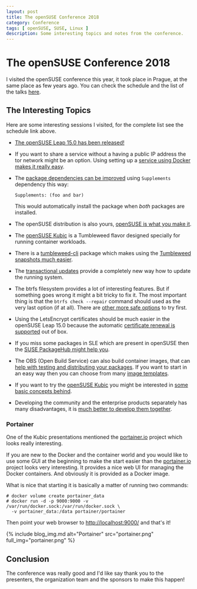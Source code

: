 ```yaml
---
layout: post
title: The openSUSE Conference 2018
category: Conference
tags: [ openSUSE, SUSE, Linux ]
description: Some interesting topics and notes from the conference.
---
```


# The openSUSE Conference 2018

I visited the openSUSE conference this year, it took place in Prague, at the
same place as few years ago. You can check the schedule and the list of the
talks [here](https://events.opensuse.org/conference/oSC18/schedule).

## The Interesting Topics

Here are some interesting sessions I visited, for the complete list see
the schedule link above.

- [The openSUSE Leap 15.0 has been released!](
  https://events.opensuse.org/conference/oSC18/program/proposal/1900)

- If you want to share a service without a having a public IP address
  the tor network might be an option. Using setting up a [service using
  Docker makes it really easy](
  https://events.opensuse.org/conference/oSC18/program/proposal/1678).

- The [package dependencies can be improved](
  https://events.opensuse.org/conference/oSC18/program/proposal/1864)
  using `Supplements` dependency this way:

  ```
  Supplements: (foo and bar)
  ```

  This would automatically install the package when *both* packages are
  installed.

- The openSUSE distribution is also yours, [openSUSE is what you make it](
  https://events.opensuse.org/conference/oSC18/program/proposal/1912).

- The [openSUSE Kubic](
  https://events.opensuse.org/conference/oSC18/program/proposal/1909) is a
  Tumbleweed flavor designed specially for running container workloads.

- There is a [tumbleweed-cli](
  https://build.opensuse.org/package/show/openSUSE:Factory/tumbleweed-cli)
  package which makes using the [Tumbleweed snapshots much easier](
  https://events.opensuse.org/conference/oSC18/program/proposal/1828).

- The [transactional updates](
  https://events.opensuse.org/conference/oSC18/program/proposal/1906)
  provide a completely new way how to update the running system.

- The btrfs filesystem provides a lot of interesting features. But if something
  goes wrong it might a bit tricky to fix it. The most important thing is that
  the `btrfs check --repair` command should used as the very last option
  (if at all). There are [other more safe options](
  https://events.opensuse.org/conference/oSC18/program/proposal/1915) to try
  first.

- Using the LetsEncrypt certificates should be much easier in the openSUSE
  Leap 15.0 because the automatic [certificate renewal is supported](
  https://events.opensuse.org/conference/oSC18/program/proposal/1801) out of
  box.

- If you miss some packages in SLE which are present in openSUSE then the
  [SUSE PackageHub might help you](
  https://events.opensuse.org/conference/oSC18/program/proposal/1957).
  
- The OBS (Open Build Service) can also build container images, that can
  [help with testing and distributing your packages](
  https://events.opensuse.org/conference/oSC18/program/proposal/1966).
  If you want to start in an easy way then you can choose from many
  [image templates](https://build.opensuse.org/image_templates).

- If you want to try the [openSUSE Kubic](https://kubic.opensuse.org/)
  you might be interested in [some basic concepts behind](
  https://events.opensuse.org/conference/oSC18/program/proposal/1960).

- Developing the community and the enterprise products separately has many
  disadvantages, it is [much better to develop them together](
  https://events.opensuse.org/conference/oSC18/program/proposal/1768).

### Portainer

One of the Kubic presentations mentioned the [portainer.io](
https://portainer.io/) project which looks really interesting.

If you are new to the Docker and the container world and you would like to use
some GUI at the beginning to make the start easier than the [portainer.io](
https://portainer.io/) project looks very interesting. It provides a nice web UI
for managing the Docker containers. And obviously it is provided as a Docker
image.

What is nice that starting it is basically a matter of running two commands:
```console
# docker volume create portainer_data
# docker run -d -p 9000:9000 -v /var/run/docker.sock:/var/run/docker.sock \
  -v portainer_data:/data portainer/portainer
```

Then point your web browser to [http://localhost:9000/](http://localhost:9000/)
and that's it!

{% include blog_img.md alt="Portainer" src="portainer.png"
   full_img="portainer.png" %}

## Conclusion

The conference was really good and I'd like say thank you to the presenters, the
organization team and the sponsors to make this happen!